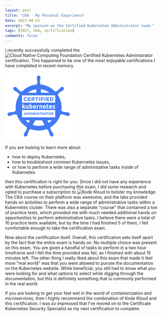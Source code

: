 ```yaml
---
layout: post
title: "CKA - My Personal Experience"
date: 2023-08-23
excerpt: "My opinion on the Certified Kubernetes Administrator exam."
tags: [CNCF, CKA, certification]
comments: false
---
```


I recently successfully completed the ![Cloud Native Computing Foundation Certified Kubernetes Administrator](https://www.cncf.io/certification/cka/) certification. This happened to be one of the most enjoyable certifications I have completed in recent memory.

![CKA Badge](/assets/img/cka-certified-kubernetes-administrator.png)

If you are looking to learn more about:

* how to deploy Kubernetes,
* how to troubleshoot common Kubernetes issues,
* or how to perform a wide range of administative tasks inside of Kubernetes

then this certification is right for you. Since I did not have any experience with Kubernetes before purchasing this exam, I did some research and opted to purchase a subscription to ![Kode Kloud](https://www.kodekloud.com) to bolster my knowledge. The CKA course on their platform was awesome, and the labs provided hands on activities to perform a wide range of administrative tasks within a Kubernetes cluster. There was also a separate "course" that contained a ton of practice tests, which provided me with much needed additional hands on opportunities to perform administrative tasks. I believe there were a total of 10 practice tests available, but by the time I had finished 5 of them, I felt comfortable enough to take the certification exam.

Now about the certification itself. Overall, this certification sets itself apart by the fact that the entire exam is hands on. No multiple choice was present on this exam. You are given a handful of tasks to perform in a two hour timeframe and I felt the time provided was fair, as I finished with about 15 minutes left. The other thing I really liked about this exam that made it feel more "real world" was that you were allowed to puruse the documentation on the Kubernetes website. While beneficial, you still had to know what you were looking for and what options to select while digging through the documentation, but this is definitely something that is commonly performed in the real world.

If you are looking to get your feet wet in the world of containerization and microservices, then I highly recommend the combination of Kode Kloud and this certification. I was so impressed that I've moved on to the Certificate Kubernetes Security Specialist as my next certification to complete.
